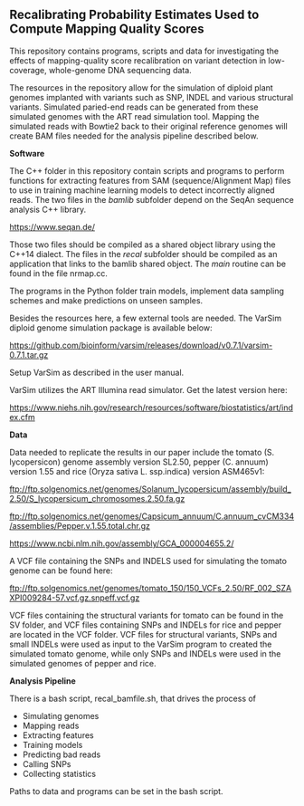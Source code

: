 ## Recalibrating Probability Estimates Used to Compute Mapping Quality Scores

This repository contains programs, scripts and data for investigating the effects of mapping-quality score recalibration on variant detection in low-coverage, whole-genome DNA sequencing data.

The resources in the repository allow for the simulation of diploid plant genomes implanted with variants such as SNP, INDEL and various structural variants. Simulated paried-end reads can be generated from these simulated genomes with the ART read simulation tool. Mapping the simulated reads with Bowtie2 back to their original reference genomes will create BAM files needed for the analysis pipeline described below.

**Software**

The C++ folder in this repository contain scripts and programs to perform functions for extracting features from SAM (sequence/Alignment Map) files to use in training machine learning models to detect incorrectly aligned reads. The two files in the *bamlib* subfolder depend on the SeqAn sequence analysis C++ library.

https://www.seqan.de/

Those two files should be compiled as a shared object library using the C++14 dialect. The files in the *recal* subfolder should be compiled as an application that links to the bamlib shared object. The *main* routine can be found in the file nrmap.cc.

The programs in the Python folder train models, implement data sampling schemes and make predictions on unseen samples.

Besides the resources here, a few external tools are needed. The VarSim diploid genome simulation package is available below:

https://github.com/bioinform/varsim/releases/download/v0.7.1/varsim-0.7.1.tar.gz

Setup VarSim as described in the user manual. 

VarSim utilizes the ART Illumina read simulator. Get the latest version here:

https://www.niehs.nih.gov/research/resources/software/biostatistics/art/index.cfm


**Data**

Data needed to replicate the results in our paper include the tomato (S. lycopersicon) genome assembly version SL2.50, pepper (C. annuum) version 1.55 and rice (Oryza sativa L. ssp.indica) version ASM465v1:

ftp://ftp.solgenomics.net/genomes/Solanum_lycopersicum/assembly/build_2.50/S_lycopersicum_chromosomes.2.50.fa.gz

ftp://ftp.solgenomics.net/genomes/Capsicum_annuum/C.annuum_cvCM334/assemblies/Pepper.v.1.55.total.chr.gz

https://www.ncbi.nlm.nih.gov/assembly/GCA_000004655.2/

A VCF file containing the SNPs and INDELS used for simulating the tomato genome can be found here:

ftp://ftp.solgenomics.net/genomes/tomato_150/150_VCFs_2.50/RF_002_SZAXPI009284-57.vcf.gz.snpeff.vcf.gz

VCF files containing the structural variants for tomato can be found in the SV folder, and VCF files containing SNPs and INDELs for rice and pepper are located in the VCF folder. VCF files for structural variants, SNPs and small INDELs were used as input to the VarSim program to created the simulated tomato genome, while only SNPs and INDELs were used in the simulated genomes of pepper and rice.


**Analysis Pipeline**

There is a bash script, recal_bamfile.sh, that drives the process of 

* Simulating genomes
* Mapping reads
* Extracting features
* Training models
* Predicting bad reads
* Calling SNPs
* Collecting statistics

Paths to data and programs can be set in the bash script.

